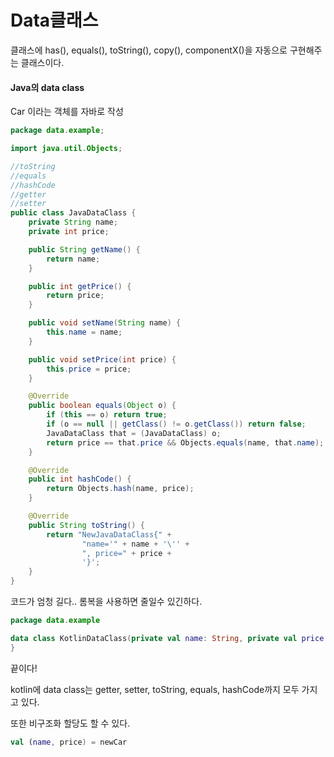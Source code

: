 # Data클래스

클래스에 has(), equals(), toString(), copy(), componentX()을 자동으로 구현해주는 클래스이다.

#### Java의 data class

Car 이라는 객체를 자바로 작성

```java
package data.example;

import java.util.Objects;

//toString
//equals
//hashCode
//getter
//setter
public class JavaDataClass {
    private String name;
    private int price;

    public String getName() {
        return name;
    }

    public int getPrice() {
        return price;
    }

    public void setName(String name) {
        this.name = name;
    }

    public void setPrice(int price) {
        this.price = price;
    }

    @Override
    public boolean equals(Object o) {
        if (this == o) return true;
        if (o == null || getClass() != o.getClass()) return false;
        JavaDataClass that = (JavaDataClass) o;
        return price == that.price && Objects.equals(name, that.name);
    }

    @Override
    public int hashCode() {
        return Objects.hash(name, price);
    }

    @Override
    public String toString() {
        return "NewJavaDataClass{" +
                "name='" + name + '\'' +
                ", price=" + price +
                '}';
    }
}
```

코드가 엄청 길다.. 롬복을 사용하면 줄일수 있긴하다.

```kotlin
package data.example

data class KotlinDataClass(private val name: String, private val price: Int) {
}
```

끝이다!

kotlin에 data class는 getter, setter, toString, equals, hashCode까지 모두 가지고 있다.

또한 비구조화 할당도 할 수 있다.

```kotlin
val (name, price) = newCar
```

